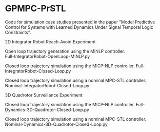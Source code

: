 # GPMPC-PrSTL
Code for simulation case studies presented in the paper "Model Predictive Control for Systems with Learned Dynamics Under Signal Temporal Logic Constraints".

2D Integrator Robot Reach-Avoid Experiment

Open loop trajectory generation using the MINLP controller.     
Full-IntegratorRobot-OpenLoop-MINLP.py

Closed loop trajectory simulation using the MICP-NLP controller. 
Full-IntegratorRobot-Closed-Loop.py

Closed loop trajectory simulation using a nominal MPC-STL controller.
Nominal-IntegratorRobot-Closed-Loop.py

3D Quadrotor Surveillance Experiment

Closed loop trajectory simulation using the MICP-NLP controller. 
Full-Dynamics-3D-Quadrotor-Closed-Loop.py

Closed loop trajectory simulation using a nominal MPC-STL controller. 
Nominal-Dynamics-3D-Quadrotor-Closed-Loop.py
